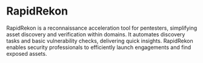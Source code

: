 # RapidRekon
RapidRekon is a reconnaissance acceleration tool for pentesters, simplifying asset discovery and verification within domains. It automates discovery tasks and basic vulnerability checks, delivering quick insights. RapidRekon enables security professionals to efficiently launch engagements and find exposed assets.
